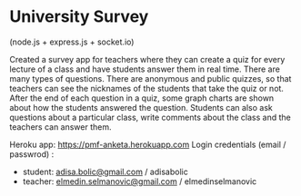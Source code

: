 # University Survey

(node.js + express.js + socket.io)

Created a survey app for teachers where they can create a quiz for every lecture of a class and have students answer them in real time. There are many types of questions. There are anonymous and public quizzes, so that teachers can see the nicknames of the students that take the quiz or not. After the end of each question in a quiz, some graph charts are shown about how the students answered the question. Students can also ask questions about a particular class, write comments about the class and the teachers can answer them.

Heroku app: https://pmf-anketa.herokuapp.com
Login credentials (email / passwrod) :
  - student: adisa.bolic@gmail.com / adisabolic
  - teacher: elmedin.selmanovic@gmail.com / elmedinselmanovic
